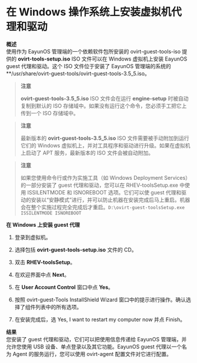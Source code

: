 # 在 Windows 操作系统上安装虚拟机代理和驱动

**概述**<br/>
使用作为 EayunOS 管理端的一个依赖软件包所安装的 ovirt-guest-tools-iso 提供的 **ovirt-tools-setup.iso** ISO 文件可以在 Windows 虚拟机上安装 EayunOS guest 代理和驱动。这个 ISO 文件位于安装了 EayunOS 管理端的系统的 **/usr/share/ovirt-guest-tools/ovirt-guest-tools-3.5_5.iso。

> **注意**
>
> **ovirt-guest-tools-3.5_5.iso** ISO 文件会在运行 **engine-setup** 时被自动复制到默认的 ISO 存储域中。如果没有运行这个命令，您必须手工把它上传到一个 ISO 存储域中。

> **注意**
>
> 最新版本的 **ovirt-guest-tools-3.5_5.iso** ISO 文件需要被手动附加到运行它们的 Windows 虚拟机上，并对工具程序和驱动进行升级。如果在虚拟机上启动了 APT 服务，最新版本的 ISO 文件会被自动附加。

> **注意**
>
> 如果您使用命令行或作为实施工具（如 Windows Deployment Services）的一部分安装了 guest 代理和驱动，您可以在 RHEV-toolsSetup.exe 中使用 ISSILENTMODE 和 ISNOREBOOT 选项。它们可以使 guest 代理和驱动的安装以“安静模式”进行，并可以防止机器在安装完成后马上重启。机器会在整个实施过程完全完成后才重启。```D:\ovirt-guest-toolsSetup.exe ISSILENTMODE ISNOREBOOT```

**在 Windows 上安装 guest 代理**

1. 登录到虚拟机。

2. 选择包括 **ovirt-guest-tools-setup.iso** 文件的 CD。

3. 双击 **RHEV-toolsSetup**。

4. 在欢迎界面中点 **Next**。

5. 在 **User Account Control** 窗口中点 **Yes**。

6. 按照 ovirt-guest-Tools InstallShield Wizard 窗口中的提示进行操作。确认选择了组件列表中的所有选项。

7. 在安装完成后，选 Yes, I want to restart my computer now 并点 Finish。

**结果**<br/>
您安装了 guest 代理和驱动，它们可以把使用信息传递给 EayunOS 管理端，并允许您使用 USB 设备、单点登录以及其它功能。EayunOS guest 代理以一个名为 Agent 的服务运行，您可以使用 ovirt-agent 配置文件对它进行配置。
